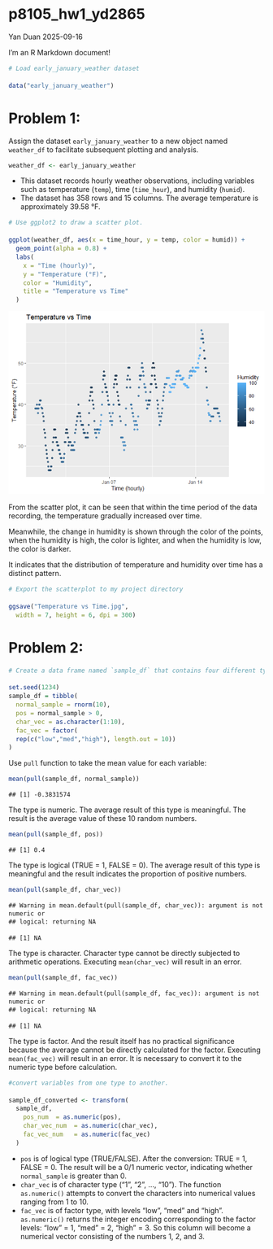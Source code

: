 p8105_hw1_yd2865
================
Yan Duan
2025-09-16

I’m an R Markdown document!

``` r
# Load early_january_weather dataset

data("early_january_weather")
```

# Problem 1:

Assign the dataset `early_january_weather` to a new object named
`weather_df` to facilitate subsequent plotting and analysis.

``` r
weather_df <- early_january_weather
```

- This dataset records hourly weather observations, including variables
  such as temperature (`temp`), time (`time_hour`), and humidity
  (`humid`).
- The dataset has 358 rows and 15 columns. The average temperature is
  approximately 39.58 °F.

``` r
# Use ggplot2 to draw a scatter plot.

ggplot(weather_df, aes(x = time_hour, y = temp, color = humid)) + 
  geom_point(alpha = 0.8) +
  labs(
    x = "Time (hourly)",
    y = "Temperature (°F)",
    color = "Humidity",
    title = "Temperature vs Time"
  )
```

![](p8105_hw1_yd2865_files/figure-gfm/unnamed-chunk-3-1.png)<!-- -->

From the scatter plot, it can be seen that within the time period of the
data recording, the temperature gradually increased over time.

Meanwhile, the change in humidity is shown through the color of the
points, when the humidity is high, the color is lighter, and when the
humidity is low, the color is darker.

It indicates that the distribution of temperature and humidity over time
has a distinct pattern.

``` r
# Export the scatterplot to my project directory 

ggsave("Temperature vs Time.jpg",
  width = 7, height = 6, dpi = 300)
```

# Problem 2:

``` r
# Create a data frame named `sample_df` that contains four different types of variables.

set.seed(1234)
sample_df = tibble(
  normal_sample = rnorm(10),
  pos = normal_sample > 0,
  char_vec = as.character(1:10),
  fac_vec = factor(
  rep(c("low","med","high"), length.out = 10))
)
```

Use `pull` function to take the mean value for each variable:

``` r
mean(pull(sample_df, normal_sample))
```

    ## [1] -0.3831574

The type is numeric. The average result of this type is meaningful. The
result is the average value of these 10 random numbers.

``` r
mean(pull(sample_df, pos))
```

    ## [1] 0.4

The type is logical (TRUE = 1, FALSE = 0). The average result of this
type is meaningful and the result indicates the proportion of positive
numbers.

``` r
mean(pull(sample_df, char_vec))
```

    ## Warning in mean.default(pull(sample_df, char_vec)): argument is not numeric or
    ## logical: returning NA

    ## [1] NA

The type is character. Character type cannot be directly subjected to
arithmetic operations. Executing `mean(char_vec)` will result in an
error.

``` r
mean(pull(sample_df, fac_vec))
```

    ## Warning in mean.default(pull(sample_df, fac_vec)): argument is not numeric or
    ## logical: returning NA

    ## [1] NA

The type is factor. And the result itself has no practical significance
because the average cannot be directly calculated for the factor.
Executing `mean(fac_vec)` will result in an error. It is necessary to
convert it to the numeric type before calculation.

``` r
#convert variables from one type to another.

sample_df_converted <- transform(
  sample_df,
    pos_num  = as.numeric(pos),   
    char_vec_num  = as.numeric(char_vec),   
    fac_vec_num   = as.numeric(fac_vec)
  )
```

- `pos` is of logical type (TRUE/FALSE). After the conversion: TRUE = 1,
  FALSE = 0. The result will be a 0/1 numeric vector, indicating whether
  `normal_sample` is greater than 0.
- `char_vec` is of character type (“1”, “2”, …, “10”). The function
  `as.numeric()` attempts to convert the characters into numerical
  values ranging from 1 to 10.
- `fac_vec` is of factor type, with levels “low”, “med” and “high”.
  `as.numeric()` returns the integer encoding corresponding to the
  factor levels: “low” = 1, “med” = 2, “high” = 3. So this column will
  become a numerical vector consisting of the numbers 1, 2, and 3.
